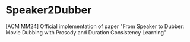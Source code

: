 # Speaker2Dubber
[ACM MM24] Official implementation of paper "From Speaker to Dubber: Movie Dubbing with Prosody and Duration Consistency Learning"
